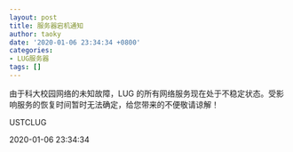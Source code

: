 ```yaml
---
layout: post
title: 服务器宕机通知
author: taoky
date: '2020-01-06 23:34:34 +0800'
categories:
- LUG服务器
tags: []
---
```


由于科大校园网络的未知故障，LUG 的所有网络服务现在处于不稳定状态。受影响服务的恢复时间暂时无法确定，给您带来的不便敬请谅解！

USTCLUG

2020-01-06 23:34:34